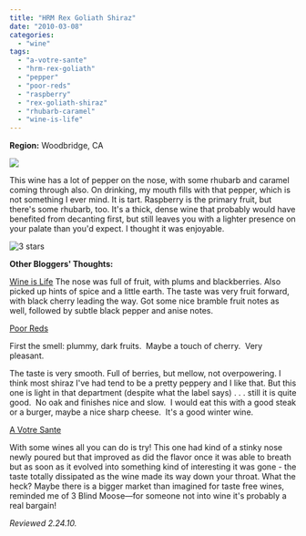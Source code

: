 ```yaml
---
title: "HRM Rex Goliath Shiraz"
date: "2010-03-08"
categories:
  - "wine"
tags:
  - "a-votre-sante"
  - "hrm-rex-goliath"
  - "pepper"
  - "poor-reds"
  - "raspberry"
  - "rex-goliath-shiraz"
  - "rhubarb-caramel"
  - "wine-is-life"
---
```


**Region:** Woodbridge, CA

 ![](http://www.rebeccagomezfarrell.com/gourmez/photos/rexgoliathshiraz.jpg)

This wine has a lot of pepper on the nose, with some rhubarb and caramel coming through also. On drinking, my mouth fills with that pepper, which is not something I ever mind. It is tart. Raspberry is the primary fruit, but there's some rhubarb, too. It's a thick, dense wine that probably would have benefited from decanting first, but still leaves you with a lighter presence on your palate than you'd expect. I thought it was enjoyable.

![3 stars](http://s3.amazonaws.com/thegourmez-wpmedia/2009/02/rating_avocado1.gif "rating_avocado1")

**Other Bloggers' Thoughts:**

[Wine is Life](http://baldwinegeek.blogspot.com/2009/10/rex-goliath-shiraz.html) The nose was full of fruit, with plums and blackberries. Also picked up hints of spice and a little earth. The taste was very fruit forward, with black cherry leading the way. Got some nice bramble fruit notes as well, followed by subtle black pepper and anise notes.

[Poor Reds](http://poorreds.wordpress.com/2008/12/28/rex-goliath-shiraz/)

First the smell: plummy, dark fruits.  Maybe a touch of cherry.  Very pleasant.

The taste is very smooth. Full of berries, but mellow, not overpowering. I think most shiraz I've had tend to be a pretty peppery and I like that. But this one is light in that department (despite what the label says) . . . still it is quite good.  No oak and finishes nice and slow.  I would eat this with a good steak or a burger, maybe a nice sharp cheese.  It's a good winter wine.

[A Votre Sante](http://avotresante-pr.blogspot.com/2009/10/rex-goliath-47-pound-rooster-shiraz.html)

With some wines all you can do is try! This one had kind of a stinky nose newly poured but that improved as did the flavor once it was able to breath but as soon as it evolved into something kind of interesting it was gone - the taste totally dissipated as the wine made its way down your throat. What the heck? Maybe there is a bigger market than imagined for taste free wines, reminded me of 3 Blind Moose—for someone not into wine it's probably a real bargain!

_Reviewed 2.24.10._
